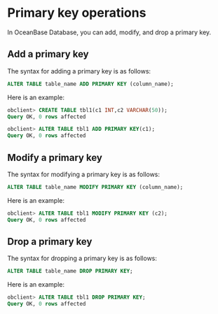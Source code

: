# Primary key operations

In OceanBase Database, you can add, modify, and drop a primary key.

## Add a primary key

The syntax for adding a primary key is as follows:

```sql
ALTER TABLE table_name ADD PRIMARY KEY (column_name);
```

Here is an example:

```sql
obclient> CREATE TABLE tbl1(c1 INT,c2 VARCHAR(50));
Query OK, 0 rows affected

obclient> ALTER TABLE tbl1 ADD PRIMARY KEY(c1);
Query OK, 0 rows affected
```

## Modify a primary key

The syntax for modifying a primary key is as follows:

```sql
ALTER TABLE table_name MODIFY PRIMARY KEY (column_name);
```

Here is an example:

```sql
obclient> ALTER TABLE tbl1 MODIFY PRIMARY KEY (c2);
Query OK, 0 rows affected
```

## Drop a primary key

The syntax for dropping a primary key is as follows:

```sql
ALTER TABLE table_name DROP PRIMARY KEY;
```

Here is an example:

```sql
obclient> ALTER TABLE tbl1 DROP PRIMARY KEY;
Query OK, 0 rows affected
```

